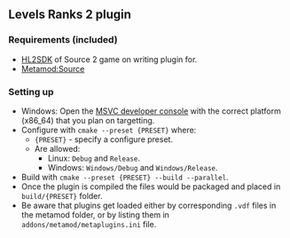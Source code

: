 ## Levels Ranks 2 plugin

### Requirements (included)

* [HL2SDK](https://github.com/Wend4r/hl2sdk) of Source 2 game on writing plugin for.
* [Metamod:Source](https://github.com/alliedmodders/metamod-source)

### Setting up

* Windows: Open the [MSVC developer console](https://learn.microsoft.com/en-us/cpp/build/building-on-the-command-line) with the correct platform (x86_64) that you plan on targetting.
* Configure with ``cmake --preset {PRESET}`` where:
  * ``{PRESET}`` - specify a configure preset.
  * Are allowed:
    * Linux: `Debug` and `Release`.
    * Windows: `Windows/Debug` and `Windows/Release`.
* Build with ``cmake --preset {PRESET} --build --parallel``.
* Once the plugin is compiled the files would be packaged and placed in ``build/{PRESET}`` folder.
* Be aware that plugins get loaded either by corresponding ``.vdf`` files in the metamod folder, or by listing them in ``addons/metamod/metaplugins.ini`` file.
